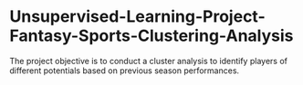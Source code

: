 # Unsupervised-Learning-Project-Fantasy-Sports-Clustering-Analysis
The project objective is to conduct a cluster analysis to identify players of different potentials based on previous season performances.
